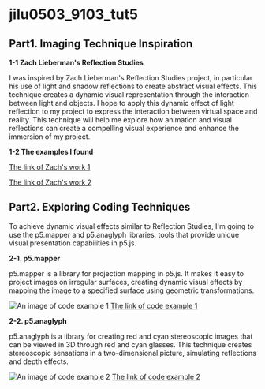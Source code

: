 # jilu0503_9103_tut5

## Part1. Imaging Technique Inspiration

**1-1 Zach Lieberman's Reflection Studies**

I was inspired by Zach Lieberman's Reflection Studies project, in particular his use of light and shadow reflections to create abstract visual effects. This technique creates a dynamic visual representation through the interaction between light and objects. I hope to apply this dynamic effect of light reflection to my project to express the interaction between virtual space and reality. This technique will help me explore how animation and visual reflections can create a compelling visual experience and enhance the immersion of my project.

**1-2 The examples I found**

[The link of Zach's work 1](https://www.instagram.com/reel/C_6cFIzJtPh/)

[The link of Zach's work 2](https://www.instagram.com/reel/C_749dkp6_I/)


## Part2. Exploring Coding Techniques

To achieve dynamic visual effects similar to Reflection Studies, I'm going to use the p5.mapper and p5.anaglyph libraries, tools that provide unique visual presentation capabilities in p5.js.

**2-1. p5.mapper**

p5.mapper is a library for projection mapping in p5.js. It makes it easy to project images on irregular surfaces, creating dynamic visual effects by mapping the image to a specified surface using geometric transformations.

![An image of code example 1](readmeImages/libraries/code1.png)
[The link of code example 1](https://github.com/jdeboi/p5.mapper)

**2-2. p5.anaglyph**

p5.anaglyph is a library for creating red and cyan stereoscopic images that can be viewed in 3D through red and cyan glasses. This technique creates stereoscopic sensations in a two-dimensional picture, simulating reflections and depth effects.

![An image of code example 2](readmeImages/libraries/code2.png)
[The link of code example 2](https://github.com/jdeboi/p5.anaglyph)

